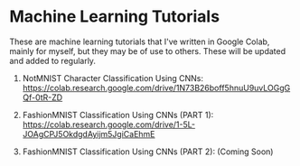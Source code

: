 # Machine Learning Tutorials

These are machine learning tutorials that I've written in Google Colab, mainly for myself, but they may be of use to others. These will be updated and added to regularly. 

1. NotMNIST Character Classification Using CNNs:
    https://colab.research.google.com/drive/1N73B26boff5hnuU9uvLOGgGQf-0tR-ZD

2. FashionMNIST Classification Using CNNs (PART 1): https://colab.research.google.com/drive/1-5L-JOAgCPJ5OkdgdAyijm5JgiCaEhmE

3. FashionMNIST Classification Using CNNs (PART 2): (Coming Soon)

